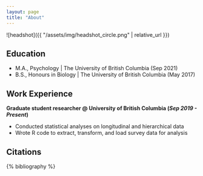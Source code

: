 ```yaml
---
layout: page
title: "About"
---
```

![headshot]({{ "/assets/img/headshot_circle.png" | relative_url }})

## Education 
- M.A., Psychology \| The University of British Columbia (Sep 2021)		 			        		
- B.S., Honours in Biology \| The University of British Columbia (May 2017)

## Work Experience
**Graduate student researcher @ University of British Columbia (_Sep 2019 - Present_)**
- Conducted statistical analyses on longitudinal and hierarchical data
- Wrote R code to extract, transform, and load survey data for analysis

## Citations

{% bibliography %}


